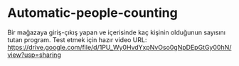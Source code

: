 # Automatic-people-counting
Bir mağazaya giriş-çıkış yapan ve içerisinde kaç kişinin olduğunun sayısını tutan program.
Test etmek için hazır video URL: https://drive.google.com/file/d/1PU_Wy0HvdYxpNvOso0gNpDEpGtGy00hN/view?usp=sharing
